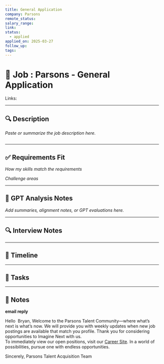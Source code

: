 ```yaml
---
title: General Application
company: Parsons
remote_status: 
salary_range: 
link: 
status:
  - applied
applied_on: 2025-03-27
follow_up: 
tags:
---
```


# 📄 Job : Parsons - General Application

Links: 

---

## 🔍 Description
_Paste or summarize the job description here._

```

```

---

## ✅ Requirements Fit

*How my skills match the requirements*


*Challenge areas*


---

## 🧠 GPT Analysis  Notes
_Add summaries, alignment notes, or GPT evaluations here._


---

## 🔍 Interview Notes


---

## 📅 Timeline


---

## 📝 Tasks


---
## 📓 Notes


**email reply**

Hello  Bryan,
Welcome to the Parsons Talent Community—where what’s next is what’s now. We will provide you with weekly updates when new job postings are available that match you profile. Thank you for considering opportunities to Imagine Next with us.  
To immediately view our open positions, visit our [Career Site](https://u23592746.ct.sendgrid.net/ls/click?upn=u001.6-2FiOGBJFhuqFIcAkrB8pCv57KR2ZO2aB8VJIee19TJVmZ4ZosQiHJeGo9xw7WS3lHGPlXOfBEPZ4xq5AJflXPw-3D-3D5K-9_WF5a-2BtOgYYRCMxDJt5mBRfeZyDJjwTeOgDvlM1-2B0SZ0uy496ycoiT1SZwzgOPM2HMTmK59Llb0hP7OtZwwtNiDTG69-2F2OtgUmc5jOyB6pvZr-2FL8fUMbNBg-2Fv0FUpg3hEN5Go8REXY6aXocD7I-2BdBpRxEb-2FU1XUw7odBsqY6Om7WH1QDEYMxLQLYNwFfAiNrnADHJKNklYfGD22ldmhRyMRGGEfthK9FyOTbSwpCkQZVszbn9RvTl83bab56zXOoRCkYrBvIu-2F1etvlRX3QpfReHdIbdgUoeUaxvtLTPq3Nx-2FJvHMjiL0QtGIuZV98LZLlz42sYrKvehYBaJsDU-2Bx-2FLpDmwL5uiMnrZBNS0djj-2B8TZvULaUIEBkaFOfxlopcNRGgPJ72YimtKB3YoNj7ngDk0nC24OwmKNcKQjcqfhl-2F-2FPo9Rv09M5vNrYykRgEBpCwxgzDZNBys-2Bbto59LN74L18aYgacWRDUeDrpFRebkI-3D).
In a world of possibilities, pursue one with endless opportunities.

Sincerely,
Parsons Talent Acquisition Team